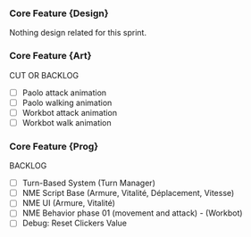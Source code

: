 ### Core Feature {Design}

Nothing design related for this sprint.

### Core Feature {Art}

CUT OR BACKLOG

- [ ] Paolo attack animation 
- [ ] Paolo walking animation
- [ ] Workbot attack animation
- [ ] Workbot walk animation

### Core Feature {Prog}

BACKLOG

- [ ] Turn-Based System (Turn Manager)
- [ ] NME Script Base (Armure, Vitalité, Déplacement, Vitesse)
- [ ] NME UI (Armure, Vitalité)
- [ ] NME Behavior phase 01 (movement and attack) - (Workbot)
- [ ] Debug: Reset Clickers Value